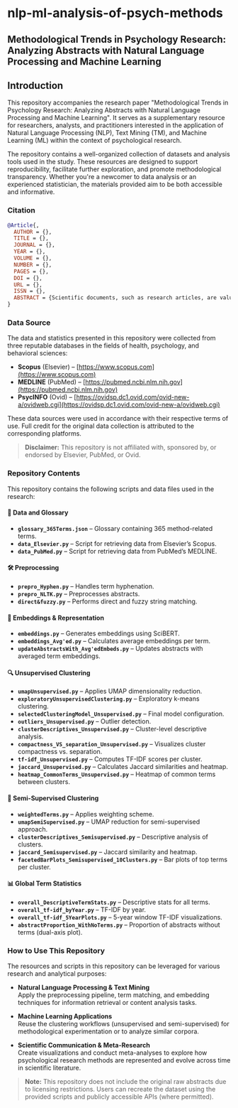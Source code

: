 # nlp-ml-analysis-of-psych-methods
## Methodological Trends in Psychology Research: Analyzing Abstracts with Natural Language Processing and Machine Learning

## Introduction

This repository accompanies the research paper "Methodological Trends in Psychology Research: Analyzing Abstracts with Natural Language Processing and Machine Learning". It serves as a supplementary resource for researchers, analysts, and practitioners interested in the application of Natural Language Processing (NLP), Text Mining (TM), and Machine Learning (ML) within the context of psychological research.

The repository contains a well-organized collection of datasets and analysis tools used in the study. These resources are designed to support reproducibility, facilitate further exploration, and promote methodological transparency. Whether you're a newcomer to data analysis or an experienced statistician, the materials provided aim to be both accessible and informative.

### Citation
```bibtex
@Article{,
  AUTHOR = {},
  TITLE = {},
  JOURNAL = {},
  YEAR = {},
  VOLUME = {},
  NUMBER = {},
  PAGES = {},
  DOI = {},
  URL = {},
  ISSN = {},
  ABSTRACT = {Scientific documents, such as research articles, are valuable resources for Information Retrieval and Natural Language Processing (NLP), offering opportunities to extract specialized knowledge and analyze key components of scholarly content, including research methods. This study investigates methodological trends in psychology research over the past 30 years (1995-2024) by applying a novel NLP and Machine Learning pipeline to a large corpus of 85,452 abstracts. A curated glossary of 365 method-related keywords served as a gold-standard reference for term identification, using direct and fuzzy string matching. Retrieved terms were encoded with SciBERT, averaging embeddings across contextual occurrences to produce unified vectors.  These vectors were clustered using unsupervised and weighted semi-supervised approaches, yielding six and ten clusters, respectively. Cluster composition was analyzed using weighted statistical measures to assess term importance within and across groups. Our findings highlight an increasing presence of methodological terminology in psychology, reflecting a shift toward greater standardization and transparency in research reporting. This work contributes a reproducible methodological framework for the semantic analysis of research language, with implications for meta-research, domain-specific lexicon development, and automated scientific knowledge discovery.}
}
```

### Data Source

The data and statistics presented in this repository were collected from three reputable databases in the fields of health, psychology, and behavioral sciences:

- **Scopus** (Elsevier) – [https://www.scopus.com](https://www.scopus.com)  
- **MEDLINE** (PubMed) – [https://pubmed.ncbi.nlm.nih.gov](https://pubmed.ncbi.nlm.nih.gov)  
- **PsycINFO** (Ovid) – [https://ovidsp.dc1.ovid.com/ovid-new-a/ovidweb.cgi](https://ovidsp.dc1.ovid.com/ovid-new-a/ovidweb.cgi)

These data sources were used in accordance with their respective terms of use. Full credit for the original data collection is attributed to the corresponding platforms.

> **Disclaimer:** This repository is not affiliated with, sponsored by, or endorsed by Elsevier, PubMed, or Ovid.

### Repository Contents

This repository contains the following scripts and data files used in the research:

#### 📁 Data and Glossary
- **`glossary_365Terms.json`** – Glossary containing 365 method-related terms.
- **`data_Elsevier.py`** – Script for retrieving data from Elsevier’s Scopus.
- **`data_PubMed.py`** – Script for retrieving data from PubMed’s MEDLINE.

#### 🛠️ Preprocessing
- **`prepro_Hyphen.py`** – Handles term hyphenation.
- **`prepro_NLTK.py`** – Preprocesses abstracts.
- **`direct&fuzzy.py`** – Performs direct and fuzzy string matching.

#### 🧠 Embeddings & Representation
- **`embeddings.py`** – Generates embeddings using SciBERT.
- **`embeddings_Avg'ed.py`** – Calculates average embeddings per term.
- **`updateAbstractsWith_Avg'edEmbeds.py`** – Updates abstracts with averaged term embeddings.

#### 🔍 Unsupervised Clustering
- **`umapUnsupervised.py`** – Applies UMAP dimensionality reduction.
- **`exploratoryUnsupervisedClustering.py`** – Exploratory k-means clustering.
- **`selectedClusteringModel_Unsupervised.py`** – Final model configuration.
- **`outliers_Unsupervised.py`** – Outlier detection.
- **`clusterDescriptives_Unsupervised.py`** – Cluster-level descriptive analysis.
- **`compactness_VS_separation_Unsupervised.py`** – Visualizes cluster compactness vs. separation.
- **`tf-idf_Unsupervised.py`** – Computes TF-IDF scores per cluster.
- **`jaccard_Unsupervised.py`** – Calculates Jaccard similarities and heatmap.
- **`heatmap_CommonTerms_Unsupervised.py`** – Heatmap of common terms between clusters.

#### 🧪 Semi-Supervised Clustering
- **`weightedTerms.py`** – Applies weighting scheme.
- **`umapSemiSupervised.py`** – UMAP reduction for semi-supervised approach.
- **`clusterDescriptives_Semisupervised.py`** – Descriptive analysis of clusters.
- **`jaccard_Semisupervised.py`** – Jaccard similarity and heatmap.
- **`facetedBarPlots_Semisupervised_10Clusters.py`** – Bar plots of top terms per cluster.

#### 📊 Global Term Statistics
- **`overall_DescriptiveTermStats.py`** – Descriptive stats for all terms.
- **`overall_tf-idf_byYear.py`** – TF-IDF by year.
- **`overall_tf-idf_5YearPlots.py`** – 5-year window TF-IDF visualizations.
- **`abstractProportion_WithNoTerms.py`** – Proportion of abstracts without terms (dual-axis plot).
 

### How to Use This Repository

The resources and scripts in this repository can be leveraged for various research and analytical purposes:

- **Natural Language Processing & Text Mining**  
  Apply the preprocessing pipeline, term matching, and embedding techniques for information retrieval or content analysis tasks.

- **Machine Learning Applications**  
  Reuse the clustering workflows (unsupervised and semi-supervised) for methodological experimentation or to analyze similar corpora.

- **Scientific Communication & Meta-Research**  
  Create visualizations and conduct meta-analyses to explore how psychological research methods are represented and evolve across time in scientific literature.

> **Note:** This repository does not include the original raw abstracts due to licensing restrictions. Users can recreate the dataset using the provided scripts and publicly accessible APIs (where permitted).
